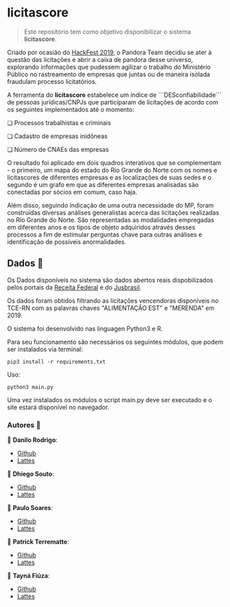 # licitascore

> Este repositório tem como objetivo disponibilizar o sistema **licitascore**.

Criado por ocasião do [HackFest 2019](https://hackfest.imd.ufrn.br), o Pandora Team decidiu se ater à questão das licitações e abrir a caixa de pandora desse universo, explorando informações que pudessem agilizar o trabalho do Ministério Público no rastreamento de empresas que juntas ou de maneira isolada fraudulam processo licitatórios. 

A ferramenta do **licitascore** estabelece um índice de ```DESconfiabilidade´´´ de pessoas jurídicas/CNPJs que participaram de licitações de acordo com os seguintes implementados até o momento:

❏ Processos trabalhistas e criminais

❏ Cadastro de empresas inidôneas

❏ Número de CNAEs das empresas

O resultado foi aplicado em dois quadros interativos que se complementam - o primeiro, um mapa do estado do Rio Grande do Norte com os nomes e licitascores de diferentes empresas e as localizações de suas sedes e o segundo é um grafo em que as diferentes empresas analisadas são conectadas por sócios em comum, caso haja.

Além disso, seguindo indicação de uma outra necessidade do MP, foram construídas diversas análises generalistas acerca das licitações realizadas no Rio Grande do Norte. São representadas as modalidades empregadas em diferentes anos e os tipos de objeto adquiridos através desses processos a fim de estimular perguntas chave para outras análises e identificação de possíveis anormalidades.

## Dados :memo:

Os Dados disponíveis no sistema são dados abertos reais dispobilizados pelos portais da [Receita Federal](http://receita.economia.gov.br/orientacao/tributaria/cadastros/cadastro-nacional-de-pessoas-juridicas-cnpj/dados-publicos-cnpj) e do [Jusbrasil](https://www.jusbrasil.com.br/home).

Os dados foram obtidos filtrando as licitações vencendoras disponíveis no TCE-RN com as palavras chaves "ALIMENTAÇÃO EST" e "MERENDA" em 2019.

O sistema foi desenvolvido nas linguagen Python3 e R. 

Para seu funcionamento são necessários os seguintes módulos, que podem ser instalados via terminal:

````
pip3 install -r requirements.txt
````

Uso:

````
python3 main.py
````

Uma vez instalados os módulos o script main.py deve ser executado e o site estará disponível no navegador.

### Autores :busts_in_silhouette:

:bust_in_silhouette: __Danilo Rodrigo__:
* [Github](https://github.com/DaniloRodrigo)
* [Lattes](http://lattes.cnpq.br/8497491123988999)

:bust_in_silhouette: __Dhiego Souto__:
* [Github](https://github.com/dhiego22)
* [Lattes](http://lattes.cnpq.br/7232169055258869)

:bust_in_silhouette: __Paulo Soares__:
* [Github](https://github.com/)
* [Lattes](http://lattes.cnpq.br/1232677110942724)

:bust_in_silhouette: __Patrick Terrematte__:
* [Github](https://github.com/terrematte)
* [Lattes](http://lattes.cnpq.br/4283045850342312)

:bust_in_silhouette: __Tayná Fiúza__:
* [Github](https://github.com/fiuzatayna)
* [Lattes](http://lattes.cnpq.br/4497357102512154)
